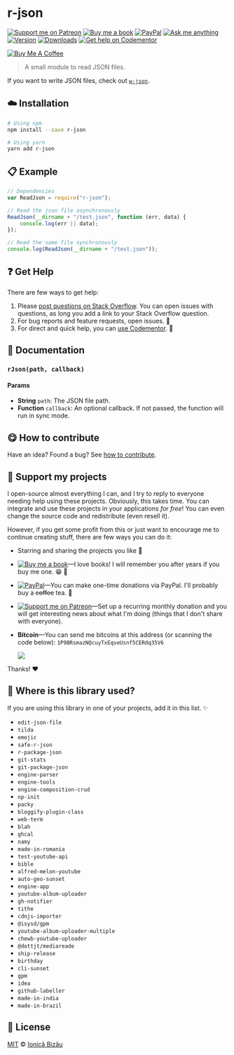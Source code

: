 <!-- Please do not edit this file. Edit the `blah` field in the `package.json` instead. If in doubt, open an issue. -->


















# r-json

 [![Support me on Patreon][badge_patreon]][patreon] [![Buy me a book][badge_amazon]][amazon] [![PayPal][badge_paypal_donate]][paypal-donations] [![Ask me anything](https://img.shields.io/badge/ask%20me-anything-1abc9c.svg)](https://github.com/IonicaBizau/ama) [![Version](https://img.shields.io/npm/v/r-json.svg)](https://www.npmjs.com/package/r-json) [![Downloads](https://img.shields.io/npm/dt/r-json.svg)](https://www.npmjs.com/package/r-json) [![Get help on Codementor](https://cdn.codementor.io/badges/get_help_github.svg)](https://www.codementor.io/johnnyb?utm_source=github&utm_medium=button&utm_term=johnnyb&utm_campaign=github)

<a href="https://www.buymeacoffee.com/H96WwChMy" target="_blank"><img src="https://www.buymeacoffee.com/assets/img/custom_images/yellow_img.png" alt="Buy Me A Coffee"></a>







> A small module to read JSON files.






If you want to write JSON files, check out [`w-json`](https://github.com/IonicaBizau/node-w-json).












## :cloud: Installation

```sh
# Using npm
npm install --save r-json

# Using yarn
yarn add r-json
```













## :clipboard: Example



```js
// Dependencies
var ReadJson = require("r-json");

// Read the json file asynchronously
ReadJson(__dirname + "/test.json", function (err, data) {
    console.log(err || data);
});

// Read the same file synchronously
console.log(ReadJson(__dirname + "/test.json"));
```











## :question: Get Help

There are few ways to get help:



 1. Please [post questions on Stack Overflow](https://stackoverflow.com/questions/ask). You can open issues with questions, as long you add a link to your Stack Overflow question.
 2. For bug reports and feature requests, open issues. :bug:
 3. For direct and quick help, you can [use Codementor](https://www.codementor.io/johnnyb). :rocket:





## :memo: Documentation


### `rJson(path, callback)`

#### Params

- **String** `path`: The JSON file path.
- **Function** `callback`: An optional callback. If not passed, the function will run in sync mode.














## :yum: How to contribute
Have an idea? Found a bug? See [how to contribute][contributing].


## :sparkling_heart: Support my projects
I open-source almost everything I can, and I try to reply to everyone needing help using these projects. Obviously,
this takes time. You can integrate and use these projects in your applications *for free*! You can even change the source code and redistribute (even resell it).

However, if you get some profit from this or just want to encourage me to continue creating stuff, there are few ways you can do it:


 - Starring and sharing the projects you like :rocket:
 - [![Buy me a book][badge_amazon]][amazon]—I love books! I will remember you after years if you buy me one. :grin: :book:
 - [![PayPal][badge_paypal]][paypal-donations]—You can make one-time donations via PayPal. I'll probably buy a ~~coffee~~ tea. :tea:
 - [![Support me on Patreon][badge_patreon]][patreon]—Set up a recurring monthly donation and you will get interesting news about what I'm doing (things that I don't share with everyone).
 - **Bitcoin**—You can send me bitcoins at this address (or scanning the code below): `1P9BRsmazNQcuyTxEqveUsnf5CERdq35V6`

    ![](https://i.imgur.com/z6OQI95.png)


Thanks! :heart:
















## :dizzy: Where is this library used?
If you are using this library in one of your projects, add it in this list. :sparkles:

 - `edit-json-file`
 - `tilda`
 - `emojic`
 - `safe-r-json`
 - `r-package-json`
 - `git-stats`
 - `git-package-json`
 - `engine-parser`
 - `engine-tools`
 - `engine-composition-crud`
 - `np-init`
 - `packy`
 - `bloggify-plugin-class`
 - `web-term`
 - `blah`
 - `ghcal`
 - `namy`
 - `made-in-romania`
 - `test-youtube-api`
 - `bible`
 - `alfred-melon-youtube`
 - `auto-geo-sunset`
 - `engine-app`
 - `youtube-album-uploader`
 - `gh-notifier`
 - `tithe`
 - `cdnjs-importer`
 - `@isysd/gpm`
 - `youtube-album-uploader-multiple`
 - `chewb-youtube-uploader`
 - `@dottjt/mediareade`
 - `ship-release`
 - `birthday`
 - `cli-sunset`
 - `gpm`
 - `idea`
 - `github-labeller`
 - `made-in-india`
 - `made-in-brazil`











## :scroll: License

[MIT][license] © [Ionică Bizău][website]






[license]: /LICENSE
[website]: https://ionicabizau.net
[contributing]: /CONTRIBUTING.md
[docs]: /DOCUMENTATION.md
[badge_patreon]: https://ionicabizau.github.io/badges/patreon.svg
[badge_amazon]: https://ionicabizau.github.io/badges/amazon.svg
[badge_paypal]: https://ionicabizau.github.io/badges/paypal.svg
[badge_paypal_donate]: https://ionicabizau.github.io/badges/paypal_donate.svg
[patreon]: https://www.patreon.com/ionicabizau
[amazon]: http://amzn.eu/hRo9sIZ
[paypal-donations]: https://www.paypal.com/cgi-bin/webscr?cmd=_s-xclick&hosted_button_id=RVXDDLKKLQRJW
